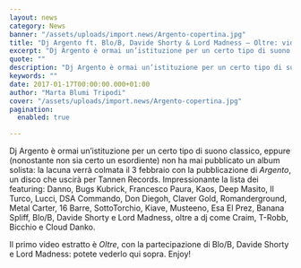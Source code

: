 ```yaml
---
layout: news
category: News
banner: "/assets/uploads/import.news/Argento-copertina.jpg"
title: "Dj Argento ft. Blo/B, Davide Shorty & Lord Madness – Oltre: video"
excerpt: "Dj Argento è ormai un’istituzione per un certo tipo di suono classico, eppure (nonostante non sia certo un esordiente) non ha mai pubblicato un album solista: la lacuna verrà colmata il 3 febbraio con la pubblicazione di Argento, un disco che uscirà per Tannen Records. Impressionante la lista dei featuring: Danno, Bugs Kubrick, Francesco Paura, Kaos, [&hellip"
quote: ""
description: "Dj Argento è ormai un’istituzione per un certo tipo di suono classico, eppure (nonostante non sia certo un esordiente) non ha mai pubblicato un album solista: la lacuna verrà colmata il 3 febbraio con la pubblicazione di Argento, un disco che uscirà per Tannen Records. Impressionante la lista dei featuring: Danno, Bugs Kubrick, Francesco Paura, Kaos, [&hellip"
keywords: ""
date: 2017-01-17T00:00:00.000+01:00
author: "Marta Blumi Tripodi"
cover: "/assets/uploads/import.news/Argento-copertina.jpg"
pagination:
  enabled: true

---
```


Dj Argento è ormai un’istituzione per un certo tipo di suono classico, eppure (nonostante non sia certo un esordiente) non ha mai pubblicato un album solista: la lacuna verrà colmata il 3 febbraio con la pubblicazione di _Argento_, un disco che uscirà per Tannen Records. Impressionante la lista dei featuring: Danno, Bugs Kubrick, Francesco Paura, Kaos, Deep Masito, Il Turco, Lucci, DSA Commando, Don Diegoh, Claver Gold, Romanderground, Metal Carter, 16 Barre, SottoTorchio, Kiave, Musteeno, Esa El Prez, Banana Spliff, Blo/B, Davide Shorty e Lord Madness, oltre a dj come Craim, T-Robb, Bicchio e Cloud Danko.

Il primo video estratto è _Oltre_, con la partecipazione di Blo/B, Davide Shorty e Lord Madness: potete vederlo qui sopra. Enjoy!